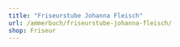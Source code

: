 ```yaml
---
title: "Friseurstube Johanna Fleisch"
url: /ammerbuch/friseurstube-johanna-fleisch/
shop: Friseur
---
```

